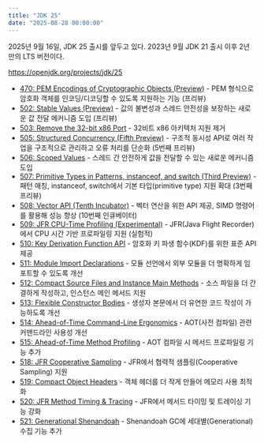```yaml
---
title: "JDK 25"
date: "2025-08-28 00:00:00"
---
```


2025년 9월 16일, JDK 25 출시를 앞두고 있다.
2023년 9월 JDK 21 출시 이후 2년 만의 LTS 버전이다.

https://openjdk.org/projects/jdk/25

- [470: PEM Encodings of Cryptographic Objects (Preview)](https://openjdk.org/jeps/470) - PEM 형식으로 암호화 객체를 인코딩/디코딩할 수 있도록 지원하는 기능 (프리뷰)
- [502: Stable Values (Preview)](https://openjdk.org/jeps/502) - 값의 불변성과 스레드 안전성을 보장하는 새로운 값 전달 메커니즘 도입 (프리뷰)
- [503: Remove the 32-bit x86 Port](https://openjdk.org/jeps/503) - 32비트 x86 아키텍처 지원 제거
- [505: Structured Concurrency (Fifth Preview)](https://openjdk.org/jeps/505) - 구조적 동시성 API로 여러 작업을 구조적으로 관리하고 오류 처리를 단순화 (5번째 프리뷰)
- [506: Scoped Values](https://openjdk.org/jeps/506) - 스레드 간 안전하게 값을 전달할 수 있는 새로운 메커니즘 도입
- [507: Primitive Types in Patterns, instanceof, and switch (Third Preview)](https://openjdk.org/jeps/507) - 패턴 매칭, instanceof, switch에서 기본 타입(primitive type) 지원 확대 (3번째 프리뷰)
- [508: Vector API (Tenth Incubator)](https://openjdk.org/jeps/508) - 벡터 연산을 위한 API 제공, SIMD 명령어를 활용해 성능 향상 (10번째 인큐베이터)
- [509: JFR CPU-Time Profiling (Experimental)](https://openjdk.org/jeps/509) - JFR(Java Flight Recorder)에서 CPU 시간 기반 프로파일링 지원 (실험적)
- [510: Key Derivation Function API](https://openjdk.org/jeps/510) - 암호화 키 파생 함수(KDF)를 위한 표준 API 제공
- [511: Module Import Declarations](https://openjdk.org/jeps/511) - 모듈 선언에서 외부 모듈을 더 명확하게 임포트할 수 있도록 개선
- [512: Compact Source Files and Instance Main Methods](https://openjdk.org/jeps/512) - 소스 파일을 더 간결하게 작성하고, 인스턴스 메인 메서드 지원
- [513: Flexible Constructor Bodies](https://openjdk.org/jeps/513) - 생성자 본문에서 더 유연한 코드 작성이 가능하도록 개선
- [514: Ahead-of-Time Command-Line Ergonomics](https://openjdk.org/jeps/514) - AOT(사전 컴파일) 관련 커맨드라인 사용성 개선
- [515: Ahead-of-Time Method Profiling](https://openjdk.org/jeps/515) - AOT 컴파일 시 메서드 프로파일링 기능 추가
- [518: JFR Cooperative Sampling](https://openjdk.org/jeps/518) - JFR에서 협력적 샘플링(Cooperative Sampling) 지원
- [519: Compact Object Headers](https://openjdk.org/jeps/519) - 객체 헤더를 더 작게 만들어 메모리 사용 최적화
- [520: JFR Method Timing & Tracing](https://openjdk.org/jeps/520) - JFR에서 메서드 타이밍 및 트레이싱 기능 강화
- [521: Generational Shenandoah](https://openjdk.org/jeps/521) - Shenandoah GC에 세대별(Generational) 수집 기능 추가
